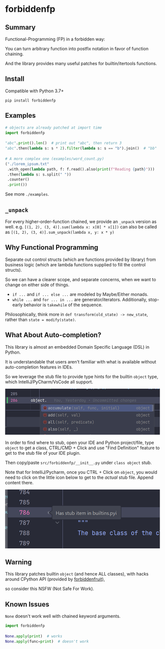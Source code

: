 # forbiddenfp

## Summary

Functional-Programming (FP) in a forbidden way:

You can turn arbitrary function into postfix notation in favor of function chaining.

And the library provides many useful patches for builtin/itertools functions.

## Install

Compatible with Python 3.7+

```shell
pip install forbiddenfp
```

## Examples

```python
# objects are already patched at import time
import forbiddenfp

"abc".print().len()  # print out "abc", then return 3
"abc".then(lambda s: s * 2).filter(lambda s: s == "b").join()  # "bb"

# A more complex one (examples/word_count.py)
("./lorem_ipsum.txt"
 .with_open(lambda path, f: f.read().also(print(f"Reading {path}")))
 .then(lambda s: s.split(" "))
 .counter()
 .print())

```

See more `./examples`.

## `_unpack`

For every higher-order-function chained, we provide an `_unpack` version as well.
e.g. `[(1, 2), (3, 4)].sum(lambda x: x[0] * x[1])`
can also be called as `[(1, 2), (3, 4)].sum_unpack(lambda x, y: x * y)`

## Why Functional Programming

Separate out control structs (which are functions provided by library) from business logic (which are lambda functions
supplied to fill the control structs).

So we can have a clearer scope, and separate concerns, when we want to change on either side of things.

- `if ...` and `if ... else ...` are modeled by Maybe/Either monads.
- `while ...` and `for ... in ...` are generator/iterators. Additionally, stop-early behavior is `takewhile` of the
  sequence.

Philosophically, think more in `def transform(old_state) -> new_state`, rather than `state = modify(state)`.

## What About Auto-completion?

This library is almost an embedded Domain Specific Language (DSL) in Python.

It is understandable that users aren't familiar with what is available without auto-completion features in IDEs.

So we leverage the stub file to provide type hints for the builtin `object` type, which IntelliJ/PyCharm/VsCode all support.

![img_1.png](img_1.png)

In order to find where to stub, open your IDE and Python project/file, type `object` to get a class, CTRL/CMD + Click and use
"Find Definition" feature to get to the stub file of your IDE plugin.

Then copy/paste `src/forbiddenfp/__init__.py` under `class object` stub.

Note that for IntelliJ/Pycharm, once you CTRL + Click on `object`, you would need to click on the little icon below
to get to the *actual* stub file. Append content there.

![img.png](img.png)

## Warning

This library patches builtin `object` (and hence ALL classes),
with hacks around CPython API (provided by [forbiddenfruit](https://github.com/clarete/forbiddenfruit)),

so consider this NSFW (Not Safe For Work).

## Known Issues

`None` doesn't work well with chained keyword arguments.

```python
import forbiddenfp

None.apply(print)  # works
None.apply(func=print)  # doesn't work
```
